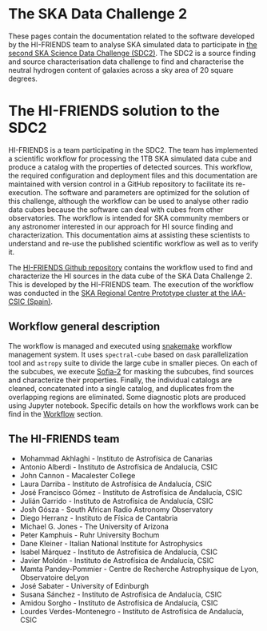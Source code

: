 # The SKA Data Challenge 2

These pages contain the documentation related to the software developed by the HI-FRIENDS team to analyse SKA simulated data to participate in [the second SKA Science Data Challenge (SDC2)](https://sdc2.astronomers.skatelescope.org/). The SDC2 is a source finding and source characterisation data challenge to find and characterise the neutral hydrogen content of galaxies across a sky area of 20 square degrees. 

# The HI-FRIENDS solution to the SDC2

HI-FRIENDS is a team participating in the SDC2. The team has implemented a scientific workflow for processing the 1TB SKA simulated data cube and produce a catalog with the properties of detected sources. This workflow, the required configuration and deployment files and this documentation are maintained with version control in a GitHub repository to facilitate its re-execution. The software and parameters are optimized for the solution of this challenge, although the workflow can be used to analyse other radio data cubes because the software can deal with cubes from other observatories. The workflow is intended for SKA community members or any astronomer interested in our approach for HI source finding and characterization. This documentation aims at assisting these scientists to understand and re-use the published scientific workflow as well as to verify it.  

The [HI-FRIENDS Github repository](https://github.com/HI-FRIENDS-SDC2/hi-friends) contains the workflow used to find and characterize the HI sources in the data cube of the SKA Data Challenge 2. This is developed by the HI-FRIENDS team. The execution of the workflow was conducted in the [SKA Regional Centre Prototype cluster at the IAA-CSIC (Spain)](https://sdc2.astronomers.skatelescope.org/computational-resources/iaa-csic-proto-src).

## Workflow general description

The workflow is managed and executed using [snakemake](https://snakemake.readthedocs.io/en/stable/) workflow management system. It uses `spectral-cube` based on `dask` parallelization tool and `astropy` suite to divide the large cube in smaller pieces. On each of the subcubes, we execute [Sofia-2](https://github.com/SoFiA-Admin/SoFiA-2) for masking the subcubes, find sources and characterize their properties. Finally, the individual catalogs are cleaned, concatenated into a single catalog, and duplicates from the overlapping regions are eliminated. Some diagnostic plots are produced using Jupyter notebook. Specific details on how the workflows work can be find in the [Workflow](workflow.md) section.


## The HI-FRIENDS team 

- Mohammad Akhlaghi - Instituto de Astrofísica de Canarias
- Antonio Alberdi - Instituto de Astrofísica de Andalucía, CSIC
- John Cannon - Macalester College
- Laura Darriba - Instituto de Astrofísica de Andalucía, CSIC
- José Francisco Gómez - Instituto de Astrofísica de Andalucía, CSIC
- Julián Garrido - Instituto de Astrofísica de Andalucía, CSIC
- Josh Gósza - South African Radio Astronomy Observatory 
- Diego Herranz - Instituto de Física de Cantabria
- Michael G. Jones - The University of Arizona
- Peter Kamphuis - Ruhr University Bochum
- Dane Kleiner - Italian National Institute for Astrophysics
- Isabel Márquez - Instituto de Astrofísica de Andalucía, CSIC
- Javier Moldón - Instituto de Astrofísica de Andalucía, CSIC
- Mamta Pandey-Pommier - Centre  de  Recherche  Astrophysique  de  Lyon,  Observatoire  deLyon
- José Sabater - University of Edinburgh
- Susana Sánchez - Instituto de Astrofísica de Andalucía, CSIC
- Amidou Sorgho - Instituto de Astrofísica de Andalucía, CSIC
- Lourdes Verdes-Montenegro - Instituto de Astrofísica de Andalucía, CSIC
